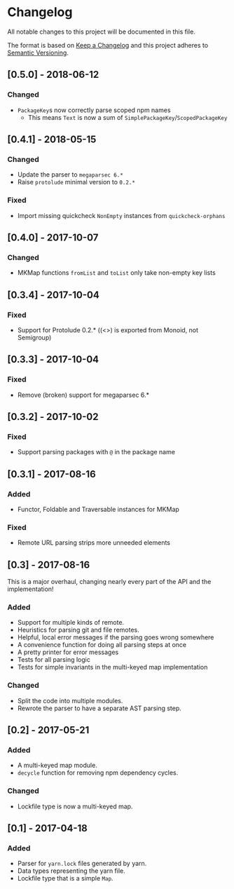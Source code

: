 # Changelog

All notable changes to this project will be documented in this file.

The format is based on [Keep a Changelog](http://keepachangelog.com/)
and this project adheres to [Semantic Versioning](http://semver.org/).

## [0.5.0] - 2018-06-12

### Changed

- `PackageKey`s now correctly parse scoped npm names
  - This means `Text` is now a sum of `SimplePackageKey`/`ScopedPackageKey`

## [0.4.1] - 2018-05-15

### Changed

- Update the parser to `megaparsec 6.*`
- Raise `protolude` minimal version to `0.2.*`

### Fixed

- Import missing quickcheck `NonEmpty` instances from `quickcheck-orphans`

## [0.4.0] - 2017-10-07

### Changed
- MKMap functions `fromList` and `toList` only take non-empty key lists

## [0.3.4] - 2017-10-04

### Fixed
- Support for Protolude 0.2.* ((<>) is exported from Monoid, not Semigroup)

## [0.3.3] - 2017-10-04

### Fixed
- Remove (broken) support for megaparsec 6.*

## [0.3.2] - 2017-10-02

### Fixed
- Support parsing packages with `@` in the package name 

## [0.3.1] - 2017-08-16

### Added
- Functor, Foldable and Traversable instances for MKMap

### Fixed
- Remote URL parsing strips more unneeded elements

## [0.3] - 2017-08-16

This is a major overhaul, changing nearly every part of the API
and the implementation!

### Added
- Support for multiple kinds of remote.
- Heuristics for parsing git and file remotes.
- Helpful, local error messages if the parsing goes wrong somewhere
- A convenience function for doing all parsing steps at once
- A pretty printer for error messages
- Tests for all parsing logic
- Tests for simple invariants in the multi-keyed map implementation

### Changed
- Split the code into multiple modules.
- Rewrote the parser to have a separate AST parsing step.

## [0.2] - 2017-05-21

### Added
- A multi-keyed map module.
- `decycle` function for removing npm dependency cycles.

### Changed
- Lockfile type is now a multi-keyed map.


## [0.1] - 2017-04-18

### Added
- Parser for `yarn.lock` files generated by yarn.
- Data types representing the yarn file.
- Lockfile type that is a simple `Map`.


